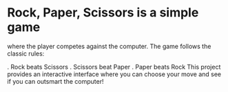 # Rock, Paper, Scissors is a simple game
where the player competes against the computer. The game follows the classic rules:

. Rock beats Scissors
. Scissors beat Paper
. Paper beats Rock
This project provides an interactive interface where you can choose your move and see if you can outsmart the computer!
